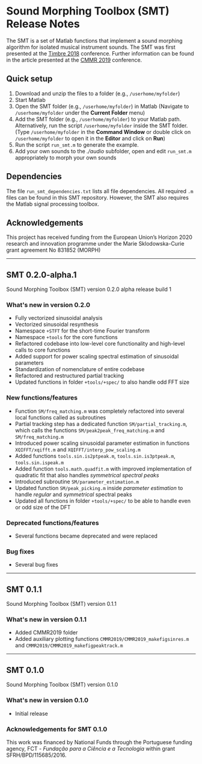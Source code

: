 # Sound Morphing Toolbox (SMT) Release Notes

The SMT is a set of Matlab functions that implement a sound morphing algorithm for isolated musical instrument sounds. The SMT was first presented at the [Timbre 2018](https://www.mcgill.ca/timbre2018/) conference. Further information can be found in the article presented at the [CMMR 2019](https://cmmr2019.prism.cnrs.fr) conference.

## Quick setup

1. Download and unzip the files to a folder (e.g., `/userhome/myfolder`)
2. Start Matlab
3. Open the SMT folder (e.g., `/userhome/myfolder`) in Matlab (Navigate to `/userhome/myfolder` under the **Current Folder** menu)
4. Add the SMT folder (e.g., `/userhome/myfolder`) to your Matlab path. Alternatively, run the script `/userhome/myfolder` inside the SMT folder. (Type `/userhome/myfolder` in the **Command Window** or double click on `/userhome/myfolder` to open it in the **Editor** and click on **Run**)
5. Run the script `run_smt.m` to generate the example.
6. Add your own sounds to the _./audio_ subfolder, open and edit `run_smt.m` appropriately to morph your own sounds

## Dependencies

The file `run_smt_dependencies.txt` lists all file dependencies. All required `.m` files can be found in this SMT repository. However, the SMT also requires the Matlab signal processing toolbox.

## Acknowledgements

This project has received funding from the European Union’s Horizon 2020 research and innovation programme under the Marie Sklodowska-Curie grant agreement No 831852 (MORPH)

---

## SMT 0.2.0-alpha.1

Sound Morphing Toolbox (SMT) version 0.2.0 alpha release build 1

### What's new in version 0.2.0

- Fully vectorized sinusoidal analysis
- Vectorized sinusoidal resynthesis
- Namespace `+STFT` for the short-time Fourier transform
- Namespace `+tools` for the core functions
- Refactored codebase into low-level core functionality and high-level calls to core functions
- Added support for power scaling spectral estimation of sinusoidal parameters
- Standardization of nomenclature of entire codebase
- Refactored and restructured partial tracking
- Updated functions in folder `+tools/+spec/` to also handle odd FFT size

### New functions/features

- Function `SM/freq_matching.m` was completely refactored into several local functions called as subroutines
- Partial tracking step has a dedicated function `SM/partial_tracking.m`, which calls the functions `SM/peak2peak_freq_matching.m` and `SM/freq_matching.m`
- Introduced power scaling sinusoidal parameter estimation in functions `XQIFFT/xqifft.m` and `XQIFFT/interp_pow_scaling.m`
- Added functions `tools.sin.is2ptpeak.m`, `tools.sin.is3ptpeak.m`, `tools.sin.ispeak.m`
- Added function `tools.math.quadfit.m` with improved implementation of quadratic fit that also handles _symmetrical spectral peaks_
- Introduced subroutine `SM/parameter_estimation.m`
- Updated function `SM/peak_picking.m` inside _parameter estimation_ to handle _regular_ and _symmetrical_ spectral peaks
- Updated all functions in folder `+tools/+spec/` to be able to handle even or odd size of the DFT

### Deprecated functions/features

- Several functions became deprecated and were replaced

### Bug fixes

- Several bug fixes

---

## SMT 0.1.1

Sound Morphing Toolbox (SMT) version 0.1.1

### What's new in version 0.1.1

- Added CMMR2019 folder
- Added auxiliary plotting functions `CMMR2019/CMMR2019_makefigsinres.m` and `CMMR2019/CMMR2019_makefigpeaktrack.m`

---

## SMT 0.1.0

Sound Morphing Toolbox (SMT) version 0.1.0

### What's new in version 0.1.0

- Initial release

### Acknowledgements for SMT 0.1.0

This work was financed by National Funds through the Portuguese funding agency, FCT - _Fundação para a Ciência e a Tecnologia_ within grant SFRH/BPD/115685/2016.

